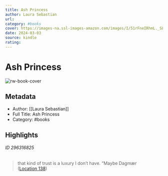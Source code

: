 ```yaml
---
title: Ash Princess
author: Laura Sebastian
url: 
category: #books
cover: https://images-na.ssl-images-amazon.com/images/I/51rFneIRhmL._SL200_.jpg
date: 2024-03-03
source: kindle
rating:
---
```

# Ash Princess

![rw-book-cover](https://images-na.ssl-images-amazon.com/images/I/51rFneIRhmL._SL200_.jpg)

## Metadata
- Author: [[Laura Sebastian]]
- Full Title: Ash Princess
- Category: #books

## Highlights
###### ID 296316825
> that kind of trust is a luxury I don’t have. “Maybe Dagmær ([Location 138](https://readwise.io/to_kindle?action=open&asin=B074DH2YJT&location=138))
    
